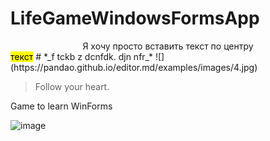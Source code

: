 # LifeGameWindowsFormsApp
<center>Я хочу просто вставить текст по центру</center>
<mark>текст</mark>
# *_f tckb z dcnfdk. djn nfr_*
![](https://pandao.github.io/editor.md/examples/images/4.jpg)

> Follow your heart.


Game to learn WinForms

![image](https://github.com/Roksikod/LifeGameWindowsFormsApp/assets/67091333/b4d6801b-6b5e-43ef-bc2a-76e48a2e284b)
